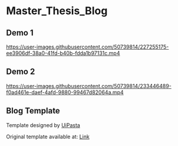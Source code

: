 # Master_Thesis_Blog

## Demo 1

https://user-images.githubusercontent.com/50739814/227255175-ee3906df-38a0-41fd-b40b-fdda1b97131c.mp4

## Demo 2

https://user-images.githubusercontent.com/50739814/233446489-f0ad461e-daef-4afd-9880-99467d82064a.mp4

## Blog Template

Template designed by [UiPasta](https://uipasta.com/)

Original template available at: [Link](https://www.free-css.com/free-css-templates/page212/devblog)

